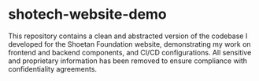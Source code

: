 # shotech-website-demo
This repository contains a clean and abstracted version of the codebase I developed for the Shoetan Foundation website, demonstrating my work on frontend and backend components, and CI/CD configurations. All sensitive and proprietary information has been removed to ensure compliance with confidentiality agreements.
